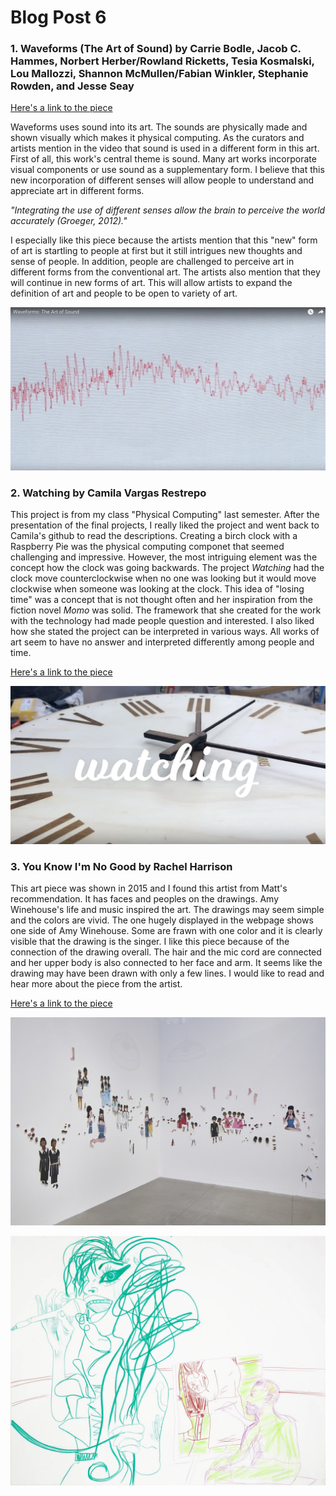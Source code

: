 # Blog Post 6

### 1. Waveforms (The Art of Sound) by Carrie Bodle, Jacob C. Hammes, Norbert Herber/Rowland Ricketts, Tesia Kosmalski, Lou Mallozzi, Shannon McMullen/Fabian Winkler, Stephanie Rowden, and Jesse Seay

[Here's a link to the piece](http://generactive.net/waveforms-the-art-of-sound/)

Waveforms uses sound into its art. The sounds are physically made and shown visually which makes it physical computing. As the curators and artists mention in the video that sound is used in a different form in this art. First of all, this work's central theme is sound. Many art works incorporate visual components or use sound as a supplementary form. I believe that this new incorporation of different senses will allow people to understand and appreciate art in different forms. 

*"Integrating the use of different senses allow the brain to perceive the world accurately (Groeger, 2012)."* 

I especially like this piece because the artists mention that this "new" form of art is startling to people at first but it still intrigues new thoughts and sense of people. In addition, people are challenged to perceive art in different forms from the conventional art. The artists also mention that they will continue in new forms of art. This will allow artists to expand the definition of art and people to be open to variety of art. 

![image1](/images/6wave.png)


### 2. Watching by Camila Vargas Restrepo

This project is from my class "Physical Computing" last semester. After the presentation of the final projects, I really liked the project and went back to Camila's github to read the descriptions. Creating a birch clock with a Raspberry Pie was the physical computing componet that seemed challenging and impressive. However, the most intriguing element was the concept how the clock was going backwards. The project *Watching* had the clock move counterclockwise when no one was looking but it would move clockwise when someone was looking at the clock. This idea of "losing time" was a concept that is not thought often and her inspiration from the fiction novel *Momo* was solid. The framework that she created for the work with the technology had made people question and interested. I also liked how she stated the project can be interpreted in various ways. All works of art seem to have no answer and interpreted differently among people and time. 

[Here's a link to the piece](https://github.com/cavarres/physical-computing-final)

![image2](/images/6watching.png)

### 3. You Know I'm No Good by Rachel Harrison

This art piece was shown in 2015 and I found this artist from Matt's recommendation. It has faces and peoples on the drawings. Amy Winehouse's life and music inspired the art. The drawings may seem simple and the colors are vivid. The one hugely displayed in the webpage shows one side of Amy Winehouse. Some are frawn with one color and it is clearly visible that the drawing is the singer. I like this piece because of the connection of the drawing overall. The hair and the mic cord are connected and her upper body is also connected to her face and arm. It seems like the drawing may have been drawn with only a few lines. I would like to read and hear more about the piece from the artist. 

[Here's a link to the piece](https://www.artsy.net/show/contemporary-jewish-museum-you-know-im-no-good-1)

![image3](/images/6youknow.jpg)

![image4](/images/6RH.jpeg)